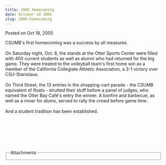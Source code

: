 ```yaml
---
title: 2005 Homecoming
date: October 18 2005
slug: 2005-homecoming
---
```





<span class="date">Posted on Oct 18, 2005    </span>
<p>CSUMB&apos;s first homecoming was a success by all measures.<br>
<br>
On Saturday night, Oct. 8, the stands at the Otter Sports Center
were filled with 400 current students as well as alumni who had
returned for the big game. They were treated to the volleyball
team&apos;s first home win as a member of the California Collegiate
Athletic Association, a 3-1 victory over CSU-Stanislaus.<br>
<br>
On Third Street, the 13 entries in the shopping-cart parade - the
CSUMB equivalent of floats - strutted their stuff before a panel of
judges, who named the Otter Bay Caf&#xE9;&apos;s entry the winner. A bonfire
and barbecue, as well as a mixer for alums, served to rally the
crowd before game time.<br>
<br>
And a student tradition has been established.<br/></br></br></br></br></br></br></p>
<fieldset class="fieldgroup group-attachments">
<legend>Attachments</legend>
<div class="field field-type-emvideo field-field-attach-video">
<div class="field-items">
<div class="field-item odd">
<div class="emvideo emvideo-video emvideo-"/>
</div>
</div>
</div>
</fieldset>





